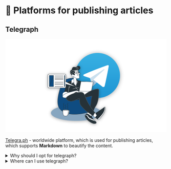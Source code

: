 # 📨 Platforms for publishing articles

## Telegraph

![](../.gitbook/assets/image.png)

[Telegra.ph](https://telegra.ph/) - worldwide platform, which is used for publishing articles, which supports **Markdown** to beautify the content.

<details>

<summary>Why should I opt for telegraph?</summary>

There are several reasons to choose:

* Free platform
* Does not require an account to write your own articles (_anonymous_)
* Can be used as **blog-platform.** Useful for bloggers to grab attention from audience

</details>

<details>

<summary>Where can I use telegraph?</summary>

Being a technical writer of some company, you may use this tool for publishing **Release Notes.**

</details>
